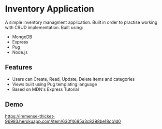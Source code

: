 
# Inventory Application

A simple inventory managment application. Built in order to practise working with CRUD implementation. Built using:

- MongoDB
- Express
- Pug
- Node.js

## Features

- Users can Create, Read, Update, Delete items and categories
- Views built using Pug templating language
- Based on MDN's Express Tutorial

## Demo

https://immense-thicket-96983.herokuapp.com/item/630f4685a3c8398be18cb1d0
